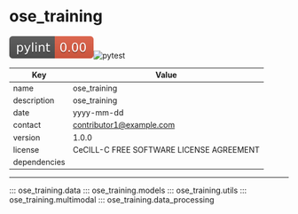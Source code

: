 # ose_training
![pylint](./badges/pylint.svg)![pytest](./badges/pytest.svg)

| Key | Value |
|-----|-------|
| name | ose_training |
| description | ose_training |
| date | yyyy-mm-dd |
| contact | contributor1@example.com |
| version | 1.0.0 |
| license | CeCILL-C FREE SOFTWARE LICENSE AGREEMENT |
| dependencies |  |

----------------------------------------
::: ose_training.data
::: ose_training.models
::: ose_training.utils
::: ose_training.multimodal
::: ose_training.data_processing
